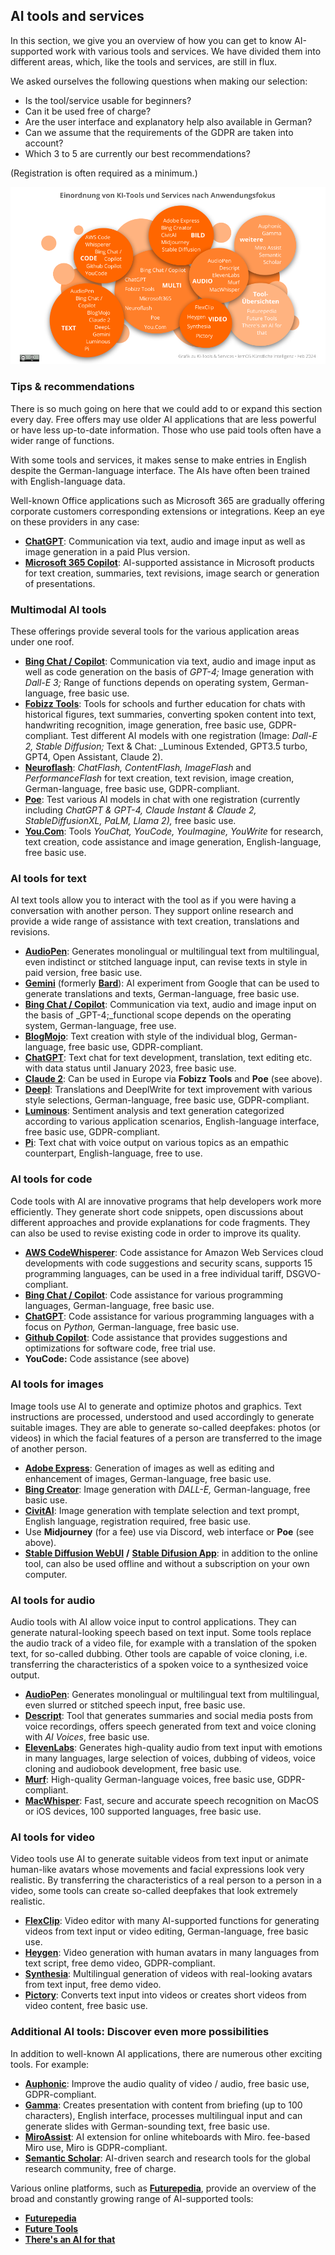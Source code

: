 ## AI tools and services

In this section, we give you an overview of how you can get to know AI-supported work with various tools and services. We have divided them into different areas, which, like the tools and services, are still in flux.

We asked ourselves the following questions when making our selection: 

- Is the tool/service usable for beginners?
- Can it be used free of charge?
- Are the user interface and explanatory help also available in German?
- Can we assume that the requirements of the GDPR are taken into account?
- Which 3 to 5 are currently our best recommendations?

(Registration is often required as a minimum.)

![Overview AI Tools and Services](./images/lernos-ki-tools-services-202402-de.png)


### Tips & recommendations

There is so much going on here that we could add to or expand this section every day. Free offers may use older AI applications that are less powerful or have less up-to-date information. Those who use paid tools often have a wider range of functions.

With some tools and services, it makes sense to make entries in English despite the German-language interface. The AIs have often been trained with English-language data.

Well-known Office applications such as Microsoft 365 are gradually offering corporate customers corresponding extensions or integrations. Keep an eye on these providers in any case:

- [**ChatGPT**](https://chat.openai.com/auth/login): Communication via text, audio and image input as well as image generation in a paid Plus version.
- [**Microsoft 365 Copilot**](https://support.microsoft.com/de-de/copilot): AI-supported assistance in Microsoft products for text creation, summaries, text revisions, image search or generation of presentations.


### Multimodal AI tools

These offerings provide several tools for the various application areas under one roof.

- [**Bing Chat / Copilot**](https://www.bing.com/search): Communication via text, audio and image input as well as code generation on the basis of _GPT-4;_ Image generation with _Dall-E 3;_ Range of functions depends on operating system, German-language, free basic use.
- [**Fobizz Tools**](https://tools.fobizz.com): Tools for schools and further education for chats with historical figures, text summaries, converting spoken content into text, handwriting recognition, image generation, free basic use, GDPR-compliant. Test different AI models with one registration (Image: _Dall-E 2, Stable Diffusion;_ Text & Chat: _Luminous Extended, GPT3.5 turbo, GPT4, Open Assistant, Claude 2).
- [**Neuroflash**](https://neuroflash.com/de/free-content-generatoren): _ChatFlash, ContentFlash, ImageFlash_ and _PerformanceFlash_ for text creation, text revision, image creation, German-language, free basic use, GDPR-compliant.
- [**Poe**](https://poe.com): Test various AI models in chat with one registration (currently including _ChatGPT & GPT-4, Claude Instant & Claude 2, StableDiffusionXL, PaLM, Llama 2),_ free basic use.
- [**You.Com**](https://you.com): Tools _YouChat, YouCode, YouImagine, YouWrite_ for research, text creation, code assistance and image generation, English-language, free basic use.


### AI tools for text

AI text tools allow you to interact with the tool as if you were having a conversation with another person. They support online research and provide a wide range of assistance with text creation, translations and revisions.

- [**AudioPen**](https://audiopen.ai): Generates monolingual or multilingual text from multilingual, even indistinct or stitched language input, can revise texts in style in paid version, free basic use.
- [**Gemini**](https://gemini.google.com/) (formerly [**Bard**](https://bard.google.com/chat)): AI experiment from Google that can be used to generate translations and texts, German-language, free basic use.
- [**Bing Chat / Copilot**](https://www.bing.com/search): Communication via text, audio and image input on the basis of _GPT-4;_functional scope depends on the operating system, German-language, free use.
- [**BlogMojo**](https://blogmojo.ai): Text creation with style of the individual blog, German-language, free basic use, GDPR-compliant.
- [**ChatGPT**](https://chat.openai.com/auth/login): Text chat for text development, translation, text editing etc. with data status until January 2023, free basic use. 
- [**Claude 2**](https://claude.ai): Can be used in Europe via **Fobizz Tools** and **Poe** (see above).
- [**Deepl**](https://deepl.com): Translations and DeeplWrite for text improvement with various style selections, German-language, free basic use, GDPR-compliant.
- [**Luminous**](https://app.aleph-alpha.com/): Sentiment analysis and text generation categorized according to various application scenarios, English-language interface, free basic use, GDPR-compliant.
- [**Pi**](https://pi.ai/talk): Text chat with voice output on various topics as an empathic counterpart, English-language, free to use.


### AI tools for code

Code tools with AI are innovative programs that help developers work more efficiently. They generate short code snippets, open discussions about different approaches and provide explanations for code fragments. They can also be used to revise existing code in order to improve its quality.

- [**AWS CodeWhisperer**](https://aws.amazon.com/de/codewhisperer): Code assistance for Amazon Web Services cloud developments with code suggestions and security scans, supports 15 programming languages, can be used in a free individual tariff, DSGVO-compliant.
- [**Bing Chat / Copilot**](https://www.bing.com/search): Code assistance for various programming languages, German-language, free basic use.
- [**ChatGPT**](https://chat.openai.com/auth/login): Code assistance for various programming languages with a focus on _Python,_ German-language, free basic use.
- [**Github Copilot**](https://github.com/features/copilot): Code assistance that provides suggestions and optimizations for software code, free trial use.
- **YouCode:** Code assistance (see above)


### AI tools for images

Image tools use AI to generate and optimize photos and graphics. Text instructions are processed, understood and used accordingly to generate suitable images. They are able to generate so-called deepfakes: photos (or videos) in which the facial features of a person are transferred to the image of another person.

- [**Adobe Express**](https://www.adobe.com/de/express): Generation of images as well as editing and enhancement of images, German-language, free basic use.
- [**Bing Creator**](https://bing.com/create): Image generation with _DALL-E,_ German-language, free basic use.
- [**CivitAI**](https://civitai.com): Image generation with template selection and text prompt, English language, registration required, free basic use.
- Use **Midjourney** (for a fee) use via Discord, web interface or **Poe** (see above).
- [**Stable Diffusion WebUI**](https://stablediffusionweb.com/WebUI) **/** [**Stable Difusion App**](https://stablediffusionweb.com/app): in addition to the online tool, can also be used offline and without a subscription on your own computer.


### AI tools for audio

Audio tools with AI allow voice input to control applications. They can generate natural-looking speech based on text input. Some tools replace the audio track of a video file, for example with a translation of the spoken text, for so-called dubbing. Other tools are capable of voice cloning, i.e. transferring the characteristics of a spoken voice to a synthesized voice output.

- [**AudioPen**](https://audiopen.ai): Generates monolingual or multilingual text from multilingual, even slurred or stitched speech input, free basic use.
- [**Descript**](https://www.descript.com): Tool that generates summaries and social media posts from voice recordings, offers speech generated from text and voice cloning with _AI Voices_, free basic use.
- [**ElevenLabs**](https://elevenlabs.io): Generates high-quality audio from text input with emotions in many languages, large selection of voices, dubbing of videos, voice cloning and audiobook development, free basic use.
- [**Murf**](https://murf.ai): High-quality German-language voices, free basic use, GDPR-compliant.
- [**MacWhisper**](https://goodsnooze.gumroad.com/l/macwhisper): Fast, secure and accurate speech recognition on MacOS or iOS devices, 100 supported languages, free basic use.


### AI tools for video

Video tools use AI to generate suitable videos from text input or animate human-like avatars whose movements and facial expressions look very realistic. By transferring the characteristics of a real person to a person in a video, some tools can create so-called deepfakes that look extremely realistic.

- [**FlexClip**](https://www.flexclip.com/de): Video editor with many AI-supported functions for generating videos from text input or video editing, German-language, free basic use.
- [**Heygen**](https://www.heygen.com): Video generation with human avatars in many languages from text script, free demo video, GDPR-compliant.
- [**Synthesia**](https://www.synthesia.io): Multilingual generation of videos with real-looking avatars from text input, free demo video.
- [**Pictory**](https://pictory.ai): Converts text input into videos or creates short videos from video content, free basic use.

### Additional AI tools: Discover even more possibilities

In addition to well-known AI applications, there are numerous other exciting tools. For example:

- [**Auphonic**](https://auphonic.com): Improve the audio quality of video / audio, free basic use, GDPR-compliant.
- [**Gamma**](https://gamma.app): Creates presentation with content from briefing (up to 100 characters), English interface, processes multilingual input and can generate slides with German-sounding text, free basic use.
- [**MiroAssist**](https://miro.com/de/assist): AI extension for online whiteboards with Miro. fee-based Miro use, Miro is GDPR-compliant.
- [**Semantic Scholar**](https://www.semanticscholar.org): AI-driven search and research tools for the global research community, free of charge.


Various online platforms, such as [**Futurepedia**](), provide an overview of the broad and constantly growing range of AI-supported tools:

- [**Futurepedia**](https://www.futurepedia.io)
- [**Future Tools**](https://www.futuretools.io)
- [**There's an AI for that**](https://theresanaiforthat.com)
